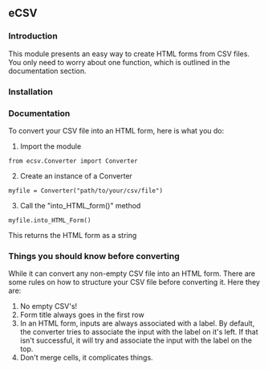 ## eCSV
### Introduction
This module presents an easy way to create HTML forms from CSV files. You only need to worry about one function, which is outlined in the documentation section.
### Installation

### Documentation
To convert your CSV file into an HTML form, here is what you do: 
1. Import the module
```
from ecsv.Converter import Converter
```
2. Create an instance of a Converter
```
myfile = Converter("path/to/your/csv/file")
```
3. Call the "into_HTML_form()" method
```
myfile.into_HTML_Form()
```
This returns the HTML form as a string
### Things you should know before converting
While it can convert any non-empty CSV file into an HTML form. There are some rules on how to structure your CSV file before converting it. Here they are:
1. No empty CSV's!
2. Form title always goes in the first row
3. In an HTML form, inputs are always associated with a label. By default, the converter tries to associate the input with the label on it's left. If that isn't successful, it will try and associate the input with the label on the top. 
4. Don't merge cells, it complicates things.